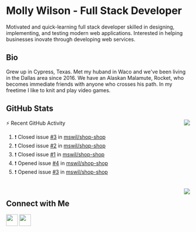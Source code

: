 # Molly Wilson - Full Stack Developer
Motivated and quick-learning full stack developer skilled in designing, implementing, and testing modern web applications. Interested in helping businesses inovate through developing web services.

## Bio
Grew up in Cypress, Texas. Met my huband in Waco and we've been living in the Dallas area since 2016. We have an Alaskan Malamute, Rocket, who becomes immediate friends with anyone who crosses his path. In my freetime I like to knit and play video games. 

## GitHub Stats

<img align="right" src="https://github-readme-stats.vercel.app/api?username=mswil&show_icons=true&theme=tokyonight"/>

⚡ Recent GitHub Activity
<!--START_SECTION:activity-->
1. ❗️ Closed issue [#3](https://github.com/mswil/shop-shop/issues/3) in [mswil/shop-shop](https://github.com/mswil/shop-shop)
2. ❗️ Closed issue [#2](https://github.com/mswil/shop-shop/issues/2) in [mswil/shop-shop](https://github.com/mswil/shop-shop)
3. ❗️ Closed issue [#1](https://github.com/mswil/shop-shop/issues/1) in [mswil/shop-shop](https://github.com/mswil/shop-shop)
4. ❗️ Opened issue [#4](https://github.com/mswil/shop-shop/issues/4) in [mswil/shop-shop](https://github.com/mswil/shop-shop)
5. ❗️ Opened issue [#3](https://github.com/mswil/shop-shop/issues/3) in [mswil/shop-shop](https://github.com/mswil/shop-shop)
<!--END_SECTION:activity-->

<br>

<img align="right" src="https://github-readme-stats.vercel.app/api/top-langs/?username=mswil&layout=compact&theme=tokyonight"/>

## Connect with Me

[<img height="32" width="32" src="https://cdn.jsdelivr.net/npm/simple-icons@v5/icons/linkedin.svg" />](https://www.linkedin.com/in/molly-wilson-b55589206/)
[<img height="32" width="32" src="https://cdn.jsdelivr.net/npm/simple-icons@v5/icons/maildotru.svg" />](mailto:molly_wilson1@outlook.com)
